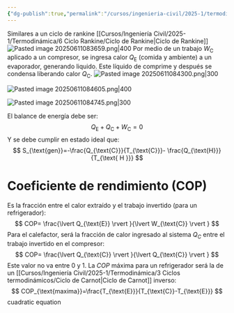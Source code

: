 ```yaml
---
{"dg-publish":true,"permalink":"/cursos/ingenieria-civil/2025-1/termodinamica/6-ciclo-rankine/ciclos-de-refrigeracion-y-bombas-de-calor/","tags":["ExIIQ1003"]}
---
```


Similares a un ciclo de rankine [[Cursos/Ingeniería Civil/2025-1/Termodinámica/6 Ciclo Rankine/Ciclo de Rankine\|Ciclo de Rankine]] 
![Pasted image 20250611083659.png|400](/img/user/Cursos/Ingenier%C3%ADa%20Civil/2025-1/Termodin%C3%A1mica/6%20Ciclo%20Rankine/attachments/Pasted%20image%2020250611083659.png)
Por medio de un trabajo $W_{\text{C}}$ aplicado a un compresor, se ingresa calor $Q_{\text{E}}$ (comida y ambiente) a un evaporador, generando liquido. Este líquido de comprime y después se condensa liberando calor $Q_{\text{C}}$.
![Pasted image 20250611084300.png|300](/img/user/Cursos/Ingenier%C3%ADa%20Civil/2025-1/Termodin%C3%A1mica/6%20Ciclo%20Rankine/attachments/Pasted%20image%2020250611084300.png)

![Pasted image 20250611084605.png|400](/img/user/Cursos/Ingenier%C3%ADa%20Civil/2025-1/Termodin%C3%A1mica/6%20Ciclo%20Rankine/attachments/Pasted%20image%2020250611084605.png)

![Pasted image 20250611084745.png|300](/img/user/Cursos/Ingenier%C3%ADa%20Civil/2025-1/Termodin%C3%A1mica/6%20Ciclo%20Rankine/attachments/Pasted%20image%2020250611084745.png)

El balance de energía debe ser:
$$
Q_{\text{E}}+Q_{\text{C}}+W_{\text{C}}=0
$$
Y se debe cumplir en estado ideal que:
$$
S_{\text{gen}}=-\frac{Q_{\text{C}}}{T_{\text{C}}}- \frac{Q_{\text{H}}}{T_{\text{
H
}}}
$$
# Coeficiente de rendimiento (COP)
Es la fracción entre el calor extraído y el trabajo invertido (para un refrigerador):
$$
COP= \frac{\lvert Q_{\text{E}} \rvert }{\lvert W_{\text{C}} \rvert }
$$
Para el calefactor, será la fracción de calor ingresado al sistema $Q_{C}$ entre el trabajo invertido en el compresor:
$$
COP= \frac{\lvert Q_{\text{C}} \rvert }{\lvert Q_{\text{C}} \rvert }
$$
Este valor no va entre $0$ y $1$.
La $COP$ máxima para un refrigerador será la de un [[Cursos/Ingeniería Civil/2025-1/Termodinámica/3 Ciclos termodinámicos/Ciclo de Carnot\|Ciclo de Carnot]] inverso:
$$
COP_{\text{maxima}}=\frac{T_{\text{E}}}{T_{\text{C}}-T_{\text{E}}}
$$
cuadratic equation